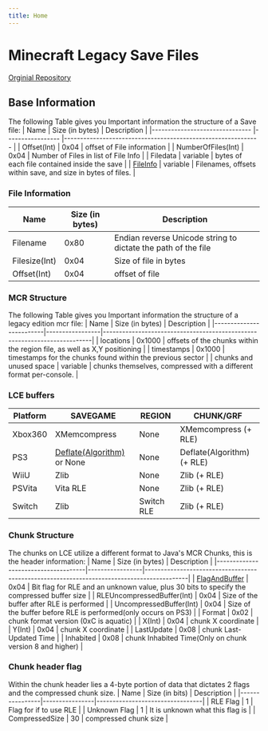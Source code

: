 ```yaml
---
title: Home
---
```


# Minecraft Legacy Save Files

[Orginial Repository](https://github.com/UtterEvergreen1/Minecraft-LCE-Docs/tree/abcb714527234427dc26fdd22ab51756c0f73b99)

## Base Information

The following Table gives you Important information the structure of a Save file:
| Name                           | Size (in bytes)  | Description                                                  |
|------------------------------- |----------------- |------------------------------------------------------------- |
| Offset(Int)                    | 0x04             | offset of File information                                   |
| NumberOfFiles(Int)             | 0x04             | Number of Files in list of File Info                         |
| Filedata                       | variable         | bytes of each file contained inside the save                 |
| [FileInfo](#file-information)  | variable         | Filenames, offsets within save, and size in bytes of files.  |

### File Information

| Name          | Size (in bytes) | Description                                                   |
|---------------|-----------------|---------------------------------------------------------------|
| Filename      | 0x80            | Endian reverse Unicode string to dictate the path of the file |
| Filesize(Int) | 0x04            | Size of file in bytes                                         |
| Offset(Int)   | 0x04            | offset of file                                                |

### MCR Structure

The following Table gives you Important information the structure of a legacy edition mcr file:
| Name                    | Size (in bytes) | Description                                                              |
|-------------------------|-----------------|--------------------------------------------------------------------------|
| locations               | 0x1000          | offsets of the chunks within the region file, as well as X,Y positioning |
| timestamps              | 0x1000          | timestamps for the chunks found within the previous sector               |
| chunks and unused space | variable        | chunks themselves, compressed with a different format per-console.       |

### LCE buffers

| Platform | SAVEGAME                                                            | REGION     | CHUNK/GRF                  |
|----------|---------------------------------------------------------------------|------------|----------------------------|
| Xbox360  | XMemcompress                                                        | None       | XMemcompress (+ RLE)       |
| PS3      | [Deflate(Algorithm)](https://en.wikipedia.org/wiki/Deflate) or None | None       | Deflate(Algorithm) (+ RLE) |
| WiiU     | Zlib                                                                | None       | Zlib (+ RLE)               |
| PSVita   | Vita RLE                                                            | None       | Zlib (+ RLE)               |
| Switch   | Zlib                                                                | Switch RLE | Zlib (+ RLE)               |

### Chunk Structure

The chunks on LCE utilize a different format to Java's MCR Chunks, this is the header information:
| Name                                | Size (in bytes) | Description                                                                               |
|-------------------------------------|-----------------|-------------------------------------------------------------------------------------------|
| [FlagAndBuffer](#chunk-header-flag) | 0x04            | Bit flag for RLE and an unknown value, plus 30 bits to specify the compressed buffer size |
| RLEUncompressedBuffer(Int)          | 0x04            | Size of the buffer after RLE is performed                                                 |
| UncompressedBuffer(Int)             | 0x04            | Size of the buffer before RLE is performed(only occurs on PS3)                            |
| Format                              | 0x02            | chunk format version (0xC is aquatic)                                                     |
| X(Int)                              | 0x04            | chunk X coordinate                                                                        |
| Y(Int)                              | 0x04            | chunk X coordinate                                                                        |
| LastUpdate                          | 0x08            | chunk Last-Updated Time                                                                   |
| Inhabited                           | 0x08            | chunk Inhabited Time(Only on chunk version 8 and higher)                                  |

### Chunk header flag

Within the chunk header lies a 4-byte portion of data that dictates 2 flags and the compressed chunk size.
| Name           | Size (in bits) | Description                     |
|----------------|----------------|---------------------------------|
| RLE Flag       | 1              | Flag for if to use RLE          |
| Unknown Flag   | 1              | It is unknown what this flag is |
| CompressedSize | 30             | compressed chunk size           |
